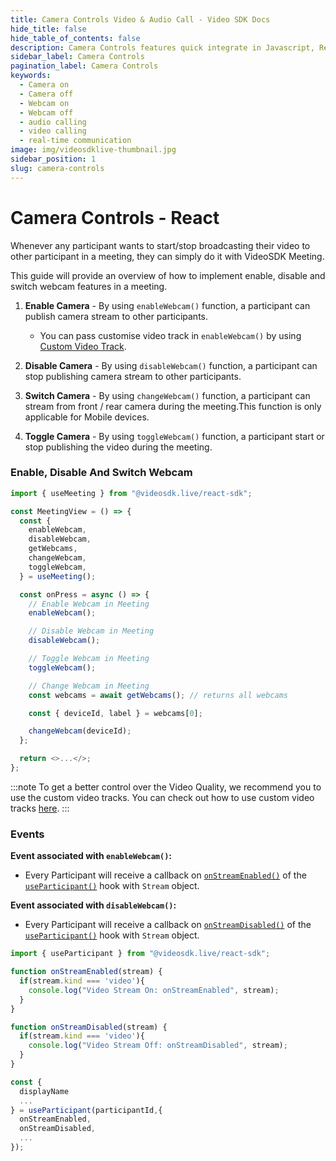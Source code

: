 ```yaml
---
title: Camera Controls Video & Audio Call - Video SDK Docs
hide_title: false
hide_table_of_contents: false
description: Camera Controls features quick integrate in Javascript, React JS, Android, IOS, React Native, Flutter with Video SDK to add live video & audio conferencing to your applications.
sidebar_label: Camera Controls
pagination_label: Camera Controls
keywords:
  - Camera on
  - Camera off
  - Webcam on
  - Webcam off
  - audio calling
  - video calling
  - real-time communication
image: img/videosdklive-thumbnail.jpg
sidebar_position: 1
slug: camera-controls
---
```


# Camera Controls - React

Whenever any participant wants to start/stop broadcasting their video to other participant in a meeting, they can simply do it with VideoSDK Meeting.

This guide will provide an overview of how to implement enable, disable and switch webcam features in a meeting.

1. **Enable Camera** - By using `enableWebcam()` function, a participant can publish camera stream to other participants.

   - You can pass customise video track in `enableWebcam()` by using [Custom Video Track](/react/guide/video-and-audio-calling-api-sdk/features/custom-track/custom-video-track#custom-track-with-enablewebcam).

2. **Disable Camera** - By using `disableWebcam()` function, a participant can stop publishing camera stream to other participants.

3. **Switch Camera** - By using `changeWebcam()` function, a participant can stream from front / rear camera during the meeting.This function is only applicable for Mobile devices.

4. **Toggle Camera** - By using `toggleWebcam()` function, a participant start or stop publishing the video during the meeting.

### Enable, Disable And Switch Webcam

```js
import { useMeeting } from "@videosdk.live/react-sdk";

const MeetingView = () => {
  const {
    enableWebcam,
    disableWebcam,
    getWebcams,
    changeWebcam,
    toggleWebcam,
  } = useMeeting();

  const onPress = async () => {
    // Enable Webcam in Meeting
    enableWebcam();

    // Disable Webcam in Meeting
    disableWebcam();

    // Toggle Webcam in Meeting
    toggleWebcam();

    // Change Webcam in Meeting
    const webcams = await getWebcams(); // returns all webcams

    const { deviceId, label } = webcams[0];

    changeWebcam(deviceId);
  };

  return <>...</>;
};
```

:::note
To get a better control over the Video Quality, we recommend you to use the custom video tracks. You can check out how to use custom video tracks [here](./custom-track/custom-video-track.md).
:::

### Events

**Event associated with `enableWebcam()`:**

- Every Participant will receive a callback on [`onStreamEnabled()`](../../../api/sdk-reference/use-participant/events#onstreamenabled) of the [`useParticipant()`](../../../api/sdk-reference/use-participant/introduction.md) hook with `Stream` object.

**Event associated with `disableWebcam()`:**

- Every Participant will receive a callback on [`onStreamDisabled()`](../../../api/sdk-reference/use-participant/events#onstreamdisabled) of the [`useParticipant()`](../../../api/sdk-reference/use-participant/introduction.md) hook with `Stream` object.

```js
import { useParticipant } from "@videosdk.live/react-sdk";

function onStreamEnabled(stream) {
  if(stream.kind === 'video'){
    console.log("Video Stream On: onStreamEnabled", stream);
  }
}

function onStreamDisabled(stream) {
  if(stream.kind === 'video'){
    console.log("Video Stream Off: onStreamDisabled", stream);
  }
}

const {
  displayName
  ...
} = useParticipant(participantId,{
  onStreamEnabled,
  onStreamDisabled,
  ...
});
```
